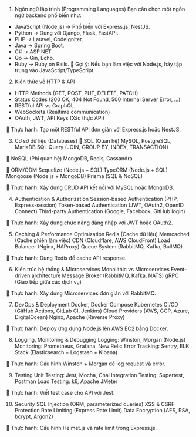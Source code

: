 1. Ngôn ngữ lập trình (Programming Languages)
Bạn cần chọn một ngôn ngữ backend phổ biến như:

- JavaScript (Node.js) → Phổ biến với Express.js, NestJS.
- Python → Dùng với Django, Flask, FastAPI.
- PHP → Laravel, CodeIgniter.
- Java → Spring Boot.
- C# → ASP.NET.
- Go → Gin, Echo.
- Ruby → Ruby on Rails.
📌 Gợi ý: Nếu bạn làm việc với Node.js, hãy tập trung vào JavaScript/TypeScript.

2. Kiến thức về HTTP & API
- HTTP Methods (GET, POST, PUT, DELETE, PATCH)
- Status Codes (200 OK, 404 Not Found, 500 Internal Server Error, ...)
- RESTful API vs GraphQL
- WebSockets (Realtime communication)
- OAuth, JWT, API Keys (Xác thực API)

📌 Thực hành: Tạo một RESTful API đơn giản với Express.js hoặc NestJS.

3. Cơ sở dữ liệu (Databases)
🔹 SQL (Quan hệ)
    MySQL, PostgreSQL, MariaDB
    SQL Query (JOIN, GROUP BY, INDEX, TRANSACTION)

🔹 NoSQL (Phi quan hệ)
    MongoDB, Redis, Cassandra

🔹 ORM/ODM
    Sequelize (Node.js + SQL)
    TypeORM (Node.js + SQL)
    Mongoose (Node.js + MongoDB)
    Prisma (SQL & NoSQL)

📌 Thực hành: Xây dựng CRUD API kết nối với MySQL hoặc MongoDB.

4. Authentication & Authorization
    Session-based Authentication (PHP, Express-session)
    Token-based Authentication (JWT, OAuth2, OpenID Connect)
    Third-party Authentication (Google, Facebook, GitHub login)

📌 Thực hành: Xây dựng chức năng đăng nhập với JWT hoặc OAuth2.

5. Caching & Performance Optimization
    Redis (Cache dữ liệu)
    Memcached (Cache phiên làm việc)
    CDN (Cloudflare, AWS CloudFront)
    Load Balancer (Nginx, HAProxy)
    Queue System (RabbitMQ, Kafka, BullMQ)

📌 Thực hành: Dùng Redis để cache API response.

6. Kiến trúc hệ thống & Microservices
    Monolithic vs Microservices
    Event-driven architecture
    Message Broker (RabbitMQ, Kafka, NATS)
    gRPC (Giao tiếp giữa các dịch vụ)

📌 Thực hành: Xây dựng Microservices đơn giản với RabbitMQ.

7. DevOps & Deployment
    Docker, Docker Compose
    Kubernetes
    CI/CD (GitHub Actions, GitLab CI, Jenkins)
    Cloud Providers (AWS, GCP, Azure, DigitalOcean)
    Nginx, Apache (Reverse Proxy)

📌 Thực hành: Deploy ứng dụng Node.js lên AWS EC2 bằng Docker.

8. Logging, Monitoring & Debugging
    Logging: Winston, Morgan (Node.js)
    Monitoring: Prometheus, Grafana, New Relic
    Error Tracking: Sentry, ELK Stack (Elasticsearch + Logstash + Kibana)

📌 Thực hành: Cấu hình Winston + Morgan để log request và error.

9. Testing
    Unit Testing: Jest, Mocha, Chai
    Integration Testing: Supertest, Postman
    Load Testing: k6, Apache JMeter

📌 Thực hành: Viết test case cho API với Jest.

10. Security
    SQL Injection (ORM, parameterized queries)
    XSS & CSRF Protection
    Rate Limiting (Express Rate Limit)
    Data Encryption (AES, RSA, bcrypt, Argon2)
    
📌 Thực hành: Cấu hình Helmet.js và rate limit trong Express.js.